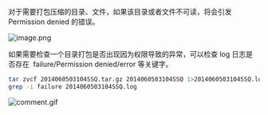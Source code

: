 对于需要打包压缩的目录、文件，如果该目录或者文件不可读，将会引发 Permission denied 的错误。

![image.png](https://shub-1251708715.cos.ap-guangzhou.myqcloud.com/elog-cookbook-img/Fmpxm2Evzh8ZNYFQ3QnjgoP3fNn2.png)

如果需要检查一个目录打包是否出现因为权限导致的异常，可以检查 log 日志是否存在  failure/Permission denied/error 等关键字。

```bash
tar zvcf 2014060503104SSQ.tar.gz 2014060503104SSQ 1>2014060503104SSQ.log 2>&1
grep -i failure 2014060503104SSQ.log
```

![comment.gif](https://shub-1251708715.cos.ap-guangzhou.myqcloud.com/elog-cookbook-img/FlMO8jnjfaW7QalT7nyPkxQ4d37w.gif)
